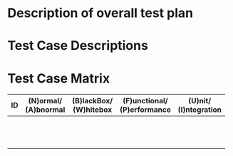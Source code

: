 # Description of overall test plan

# Test Case Descriptions

# Test Case Matrix

|  ID  | (N)ormal/<br>(A)bnormal | (B)lackBox/<br>(W)hitebox | (F)unctional/<br>(P)erformance | (U)nit/<br>(I)ntegration |
|------|-------------------------|---------------------------|--------------------------------|:------------------------:|
|      |                         |                           |                                |                          |
|      |                         |                           |                                |                          |
|      |                         |                           |                                |                          |
|      |                         |                           |                                |                          |
|      |                         |                           |                                |                          |
|      |                         |                           |                                |                          |
|      |                         |                           |                                |                          |
|      |                         |                           |                                |                          |
|      |                         |                           |                                |                          |
|      |                         |                           |                                |                          |
|      |                         |                           |                                |                          |
|      |                         |                           |                                |                          |